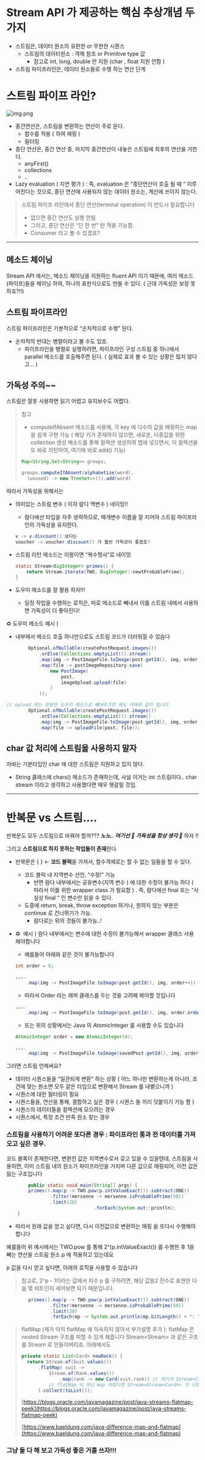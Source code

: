# Stream API 가 제공하는 핵심 추상개념 두가지

- 스트림은, 데이터 원소의 유한한 or 무한한 시퀀스
    - 스트림의 데이터원소 : 객체 참조 or Primitive type 값
        - 참고로 int, long, double 만 지원 (char , float 지원 안함 )
- 스트림 파이프라인은, 데이터 원소들로 수행 하는 연산 단계

# 스트림 파이프 라인?

![img.png](img.png)

- 중간연산은, 스트림을 변환하는 연산이 주로 온다.
    - 함수를 적용 ( 하여 매핑 )
    - 필터링
- 종단 연산은, 중간 연산 중, 마지막 중간연산이 내놓은 스트림에 최후의 연산을 가한다.
    - anyFirst()
    - collections
    - ..
- Lazy evaluation ( 지연 평가 ) : 즉, evaluation 은 “종단연산이 호출 될 때 “ 이루어진다는 것으로, 종단 연산에 사용되지 않는 데이터 원소는, 계산에 쓰이지 않는다.

> 스트림 파이프 라인에서 종단 연산(terminal operation) 이 반드시 필요합니다
>
> - 없으면 중간 연산도 실행 안됨
> - 그리고, 종단 연산은 “단 한 번" 만 적용 가능함.
> - Consumer 라고 볼 수 있겠죠?

---

## 메소드 체이닝

Stream API 에서는, 메소드 체이닝을 지원하는 fluent API 이기 때문에, 여러 메소드(파이프)들을 체이닝 하여, 하나의 표현식으로도 만들 수 있다. ( 근데 가독성은 보장 못하죠?!!)

## 스트림 파이프라인

스트림 파이프라인은 기본적으로 “순차적으로 수행” 된다.

- 순차적의 반대는 병렬이라고 볼 수도 있죠.
    - 파이프라인을 병렬로 실행하려면, 파이프라인 구성 스트림 중 하나에서 parallel 메소드를 호출해주면 된다. ( 실제로 효과 볼 수 있는 상황은 많지 않다고… )

## 가독성 주의~~

스트림은 잘못 사용하면 읽기 어렵고 유지보수도 어렵다.

> 참고
>
> - computeIfAbsent 메소드를 사용해, 각 key 에 다수의 값을 매핑하는 map 을 쉽게 구현 가능 ( 해당 키가 존재하지 않으면, 새로운, 다중값을 위한 collection 생성 메소드를 통해 컬렉션 생성하여 맵에 넣으면서, 이 컬렉션을 또 바로 리턴하여, 여기에 바로 add() 가능)
>
> ```java
> Map<String,Set<String>> groups;
> 
> groups.computeIfAbsent(alphabetize(word),
> 	(unused) -> new TreeSet<>()).add(word)
> ```
>

따라서 가독성을 위해서는

- 의미있는 스트림 변수 ( 이자 람다 맥변수 ) 네이밍!!
    - 람다에선 타입을 자주 생략하므로, 매개변수 이름을 잘 지어야 스트림 파이프라인의 가독성을 유지한다.

    ```java
    v -> v.discount() 보다는
    voucher -> voucher.discount() 가 훨씬 가독성이 좋겠죠?
    ```

- 스트림 리턴 메소드는 이왕이면 “복수명사”로 네이밍

    ```java
    static Stream<BigInteger> primes() {
    	return Stream.iterate(TWO, BigInteger::newtProbablePrime);
    }
    ```

- 도우미 메소드를 잘 활용 하자!!!
    - 일정 작업을 수행하는 로직은, 따로 메소드로 빼내서 이를 스트림 내에서 사용하면 가독성이 더 좋아진다!

♻️ 도우미 메소드 예시 )

- 내부에서 메소드 호출 하나만으로도 스트림 코드가 더러워질 수 있슴다

```java
		Optional.ofNullable(createPostRequest.images())
			.orElse(Collections.emptyList()).stream()
			.map(img -> PostImageFile.toImage(post.getId(), img, order.order()))
			.map(file -> postImageRepository.save(
				new PostImage(
					post,
					imageUpload.upload(file)
				)
			));

// upload 하는 부분만 도우미 메소드로 빼내주기만 해도 아래와 같이 됩니다
		Optional.ofNullable(createPostRequest.images())
			.orElse(Collections.emptyList()).stream()
			.map(img -> PostImageFile.toImage(post.getId(), img, order.order()))
			.map(file -> uploadFile(post, file));
```

## char 값 처리에 스트림을 사용하지 말자

자바는 기본타입인 char 에 대한 스트림은 지원하고 있지 않다.

- String 클래스에 chars() 메소드가 존재하는데, 사실 이거는 int 스트림이다.. char stream 이라고 생각하고 사용했다면 매우 헷갈릴 것임.

---

# 반복문 vs 스트림….

반복문도 모두 스트림으로 바꿔야 할까???  ***노노.. 여기선 🔆 가독성을 항상 생각 🔆*** 하자 !!

그리고 **스트림으로 하지 못하는 작업들이 존재**한다.

- 반복문은 { }  ← **코드 블럭**을 가져서, 함수객체로는 할 수 없는 일들을 할 수 있다.
    - 코드 블럭 내 지역변수 선언, “수정!” 가능
        - 반면 람다 내부에서는 공유변수(지역 변수 ) 에 대한 수정이 불가능 하다 ( 따라서 이를 위한 wrapper class 가 필요함 ) . 즉, 람다에선 final 또는 “사실상 final “ 인 변수만 읽을 수 있다.
    - 도중에 return, break, throw exception 하거나, 원하지 않는 부분은 continue 로 건너뛰기가 가능.
        - 람다로는 위의 것들이 불가능..!

- ♻️  예시 ) 람다 내부에서는 변수에 대한 수정이 불가능해서 wrapper 클래스 사용해야합니다
    - 예를들어 아래와 같은 것이 불가능합니다

    ```java
    int order = 0; 
    
    .... 
    	.map(img -> PostImageFile.toImage(post.getId(), img, order++))
    
    ```

    - 따라서 Order 라는 래퍼 클래스를 두는 것을 고려해 봐야할 것입니다

    ```java
    ....
    	.map(img -> PostImageFile.toImage(post.getId(), img, order.order()))
    ```

    - 또는 위의 상황에서는 Java 의 AtomicInteger 를 사용할 수도 있습니다

    ```java
    AtomicInteger order = new AtomicInteger(0);
    
    ....
    	.map(img -> PostImageFile.toImage(savedPost.getId(), img, order.getAndIncrement()))
    ```


그러면 스트림 언제써요?

- 데이터 시퀀스들을 “일관되게 변환” 하는 상황 ( 어느 하나만 변환하는게 아니라, 조건에 맞는 원소면 모두 같은 타입으로 변환해서 Stream<T> 를 내뱉으니까 )
- 시퀀스에 대한 필터링이 필요
- 시퀀스들을, 연산을 통해, 결합하고 싶은 경우 ( 시퀀스 들 끼리 덧붙이기 가능 함 )
- 시퀀스의 데이터들을 컬렉션에 모으려는 경우
- 시퀀스에서, 특정 조건 만족 원소 찾는 경우

### 스트림을 사용하기 어려운 또다른 경우 : 파이프라인 통과 전 데이터를 가져오고 싶은 경우.

코드 블록이 존재한다면, 변환전 값은 지역변수로서 갖고 있을 수 있을텐데, 스트림을 사용하면, 이미 스트림 내의 원소가 파이프라인을 거치며 다른 값으로 매핑되어, 이전 값은 잃는 구조입니다

```java
		public static void main(String[] args) {
        primes().map(p -> TWO.pow(p.intValueExact()).subtract(ONE))
                .filter(mersenne -> mersenne.isProbablePrime(50))
                .limit(20)
								.forEach(System.out::println);
    }
```

- 따라서 원래 값을 얻고 싶다면, 다시 이전값으로 변환하는 매핑 을 또다시 수행해야 합니다

예를들어 위 예시에서는 TWO.pow 를 통해 2^(p.intValueExact()) 를 수행한 후 1을 빼는 연산을 스트림 원소 p 에 적용하고 있는데요

p 값을 다시 얻고 싶다면, 아래의 로직을 사용할 수 있습니다

> 참고로, 2^p  - 1이라는 값에서 지수 p 를 구하려면, 해당 값을2 진수로 표현한 다음 몇 비트인지 세어보면 되기 때문입니다.
>

```java
        primes().map(p -> TWO.pow(p.intValueExact()).subtract(ONE))
                .filter(mersenne -> mersenne.isProbablePrime(50))
                .limit(20)
                .forEach(mp -> System.out.println(mp.bitLength() + ": " + mp));

```

> flatMap (제가 아직 flatMap 에 익숙하지 않아서 부가설명 추가 ): flatMap 은 nested Stream 구조를 피할 수 있게 해줍니다 Stream<Stream<R>> 과 같은 구조를 Stream<R> 로 만들어버리죠. 아래에서도
>
>
> ```java
> private static List<Card> newDeck() {
> 	return Stream.of(Suit.values())
> 		.flatMap( suit ->
> 			Stream.of(Rank.values())
> 				.map(rank -> new Card(suit,rank)) // 여기서 Stream<Card> 가 생기니 , 
> 			// flatMap 이 아닌 map 이었다면 Stream<Stream<Card>> 가 나왔겠죠 
> 		).collect(toList());
> ```
>
> [https://blogs.oracle.com/javamagazine/post/java-streams-flatmap-peek](https://blogs.oracle.com/javamagazine/post/java-streams-flatmap-peek)
>
> [https://www.baeldung.com/java-difference-map-and-flatmap](https://www.baeldung.com/java-difference-map-and-flatmap)
>

### 그냥 둘 다 해 보고 가독성 좋은 거를 쓰자!!!